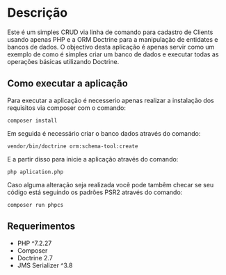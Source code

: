 # Descrição
Este é um simples CRUD via linha de comando para cadastro de Clients 
usando apenas PHP e a ORM Doctrine para a manipulação de entidates e bancos de dados.
O objectivo desta aplicação é apenas servir como um exemplo de como é simples
criar um banco de dados e executar todas as operações básicas utilizando Doctrine.

## Como executar a aplicação
Para executar a aplicação é necesserio apenas  realizar a instalação dos requisitos via composer com o comando:

```composer install```

Em seguida é necessário criar o banco dados através do comando:

```vendor/bin/doctrine orm:schema-tool:create```

E a partir disso para inicie a aplicação através do comando:

```php aplication.php```

Caso alguma alteração seja realizada você pode tambêm checar se seu código está seguindo 
os padrões PSR2 através do comando:

```composer run phpcs```

## Requerimentos
- PHP ^7.2.27
- Composer
- Doctrine 2.7
- JMS Serializer ^3.8
